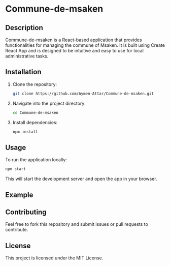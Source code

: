 # Commune-de-msaken

## Description
Commune-de-msaken is a React-based application that provides functionalities for managing the commune of Msaken. It is built using Create React App and is designed to be intuitive and easy to use for local administrative tasks.

## Installation
1. Clone the repository:
   ```bash
   git clone https://github.com/Aymen-Attar/Commune-de-msaken.git
   ```
2. Navigate into the project directory:
   ```bash
   cd Commune-de-msaken
   ```
3. Install dependencies:
   ```bash
   npm install
   ```

## Usage
To run the application locally:
```bash
npm start
```
This will start the development server and open the app in your browser.

## Example

## Contributing
Feel free to fork this repository and submit issues or pull requests to contribute.

## License
This project is licensed under the MIT License.

